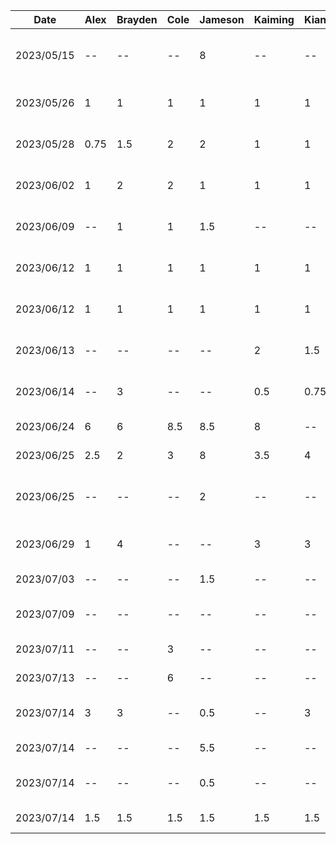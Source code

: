 | Date | Alex | Brayden | Cole | Jameson | Kaiming | Kian | Toluwa | Task|
| --- | --- | --- |---| --- | --- | --- | --- | --- |
| 2023/05/15 | -- | -- | -- | 8 | -- | -- | -- | Learning Kotlin / Jetpack Compose |
| 2023/05/26 | 1 | 1 | 1 | 1 | 1 | 1 | 1 | Project brainstorming meeting |
| 2023/05/28 | 0.75 | 1.5 | 2 | 2 | 1 | 1 | 1 | Project proposal presentation |
| 2023/06/02 | 1 | 2 | 2 | 1 | 1 | 1 | 1 | Project proposal document |
| 2023/06/09 | -- | 1 | 1 | 1.5 | -- | -- | -- | Project Skeleton Creation |
| 2023/06/12 | 1 | 1 | 1 | 1 | 1 | 1 | 1 | D2: Buddy Proposal Review |
| 2023/06/12 | 1 | 1 | 1 | 1 | 1 | 1 | 1 | Architecture Brainstorm Meeting |
| 2023/06/13 | -- | -- | -- | -- | 2 | 1.5 | 1.5 | D2: Buddy proposal document |
| 2023/06/14 | -- | 3 | -- | -- | 0.5 | 0.75 | -- | D2: Buddy proposal document |
| 2023/06/24 | 6 | 6 | 8.5 | 8.5 | 8 | -- | 8.5 | D3: Demo feature work |
| 2023/06/25 | 2.5 | 2 | 3 | 8 | 3.5 | 4 | -- | D3: Demo feature work |
| 2023/06/25 | -- | -- | -- | 2 | -- | -- | -- | Passing data between views and improving nav |
| 2023/06/29 | 1 | 4 | -- | -- | 3 | 3 | 3 | D3: Prototype document work |
| 2023/07/03 | -- | -- | -- | 1.5 | -- | -- | -- | Changing input types |
| 2023/07/09 | -- | -- | -- | -- | -- | -- | 3 | working on authentication layer |
| 2023/07/11 | -- | -- | 3 | -- | -- | -- | -- | modifiable events |
| 2023/07/13 | -- | -- | 6 | -- | -- | -- | -- | modifiable events |
| 2023/07/14 | 3 | 3 | -- | 0.5 | -- | 3 | -- | D4: Architectural Styles |
| 2023/07/14 | -- | -- | -- | 5.5 | -- | -- | -- | Adding Places API |
| 2023/07/14 | -- | -- | -- | 0.5 | -- | -- | -- | Fixing navigation bugs | 
| 2023/07/14 | 1.5 | 1.5 | 1.5 | 1.5 | 1.5 | 1.5 | 1.5 | Group meeting |

